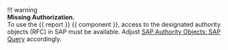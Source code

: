 
!!! warning  
	**Missing Authorization.**<br>
    To use the {{ report }} {{ component }}, access to the designated authority objects (RFC) in SAP must be available.
    Adjust [SAP Authority Objects: SAP Query](../setup-in-sap/sap-authority-objects.md/#query) accordingly.
